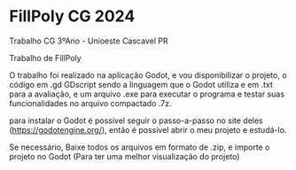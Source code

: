 # FillPoly CG 2024
Trabalho CG 3ºAno - Unioeste Cascavel PR

Trabalho de FillPoly

O trabalho foi realizado na aplicação Godot, e vou disponibilizar o projeto, o código em .gd GDscript sendo a linguagem que o Godot utiliza e em .txt para a avaliação, e um arquivo .exe para executar o programa e testar suas funcionalidades no arquivo compactado .7z.

para instalar o Godot é possivel seguir o passo-a-passo no site deles (https://godotengine.org/), então é possível abrir o meu projeto e estudá-lo.

Se necessário, Baixe todos os arquivos em formato de .zip, e importe o projeto no Godot (Para ter uma melhor visualização do projeto)
